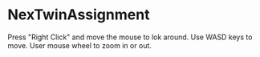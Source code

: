 # NexTwinAssignment
Press "Right Click" and move the mouse to lok around.
Use WASD keys to move.
User mouse wheel to zoom in or out.
